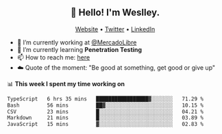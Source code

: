 <h2 align="center">👋 Hello! I'm Weslley.</h2>
<p align="center">
  <a href="http://weslleyneri.com.br">Website</a> •
  <a href="https://twitter.com/Weslley_Neri">Twitter</a> •
  <a href="https://www.linkedin.com/in/weslley-neri-3658908b">LinkedIn</a>
</p>


- 🔭 I’m currently working at [@MercadoLibre](https://github.com/mercadolibre)
- 🌱 I’m currently learning **Penetration Testing**
- 📫 How to reach me: [here](mailto:weslley39@gmail.com)
- ☁️ Quote of the moment: "Be good at something, get good or give up"

📊 **This week I spent my time working on**
<!--START_SECTION:waka-->

```txt
TypeScript   6 hrs 35 mins   █████████████████▓░░░░░░░   71.29 %
Bash         56 mins         ██▓░░░░░░░░░░░░░░░░░░░░░░   10.15 %
CSV          23 mins         █░░░░░░░░░░░░░░░░░░░░░░░░   04.21 %
Markdown     21 mins         █░░░░░░░░░░░░░░░░░░░░░░░░   03.89 %
JavaScript   15 mins         ▓░░░░░░░░░░░░░░░░░░░░░░░░   02.83 %
```

<!--END_SECTION:waka-->

<!-- Inspired by https://github.com/gruselhaus/gruselhaus -->